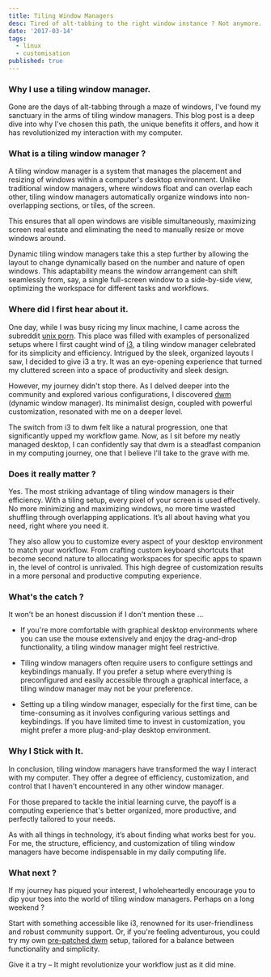 ```yaml
---
title: Tiling Window Managers
desc: Tired of alt-tabbing to the right window instance ? Not anymore.
date: '2017-03-14'
tags:
  - linux
  - customisation
published: true
---
```


### Why I use a tiling window manager.

Gone are the days of alt-tabbing through a maze of windows, I've found my sanctuary in the arms of tiling window managers. This blog post is a deep dive into why I've chosen this path, the unique benefits it offers, and how it has revolutionized my interaction with my computer.

### What is a tiling window manager ?

A tiling window manager is a system that manages the placement and resizing of windows within a computer's desktop environment. Unlike traditional window managers, where windows float and can overlap each other, tiling window managers automatically organize windows into non-overlapping sections, or tiles, of the screen.

This ensures that all open windows are visible simultaneously, maximizing screen real estate and eliminating the need to manually resize or move windows around.

Dynamic tiling window managers take this a step further by allowing the layout to change dynamically based on the number and nature of open windows. This adaptability means the window arrangement can shift seamlessly from, say, a single full-screen window to a side-by-side view, optimizing the workspace for different tasks and workflows.

### Where did I first hear about it.

One day, while I was busy ricing my linux machine, I came across the subreddit [unix porn](https://www.reddit.com/r/unixporn/). This place was filled with examples of personalized setups where I first caught wind of [i3](https://i3wm.org/), a tiling window manager celebrated for its simplicity and efficiency. Intrigued by the sleek, organized layouts I saw, I decided to give i3 a try. It was an eye-opening experience that turned my cluttered screen into a space of productivity and sleek design.

However, my journey didn't stop there. As I delved deeper into the community and explored various configurations, I discovered [dwm](https://dwm.suckless.org/) (dynamic window manager). Its minimalist design, coupled with powerful customization, resonated with me on a deeper level.

The switch from i3 to dwm felt like a natural progression, one that significantly upped my workflow game. Now, as I sit before my neatly managed desktop, I can confidently say that dwm is a steadfast companion in my computing journey, one that I believe I'll take to the grave with me.

### Does it really matter ?

Yes. The most striking advantage of tiling window managers is their efficiency. With a tiling setup, every pixel of your screen is used effectively. No more minimizing and maximizing windows, no more time wasted shuffling through overlapping applications. It’s all about having what you need, right where you need it.

They also allow you to customize every aspect of your desktop environment to match your workflow. From crafting custom keyboard shortcuts that become second nature to allocating workspaces for specific apps to spawn in, the level of control is unrivaled. This high degree of customization results in a more personal and productive computing experience.

### What's the catch ?

It won't be an honest discussion if I don't mention these ...

- If you're more comfortable with graphical desktop environments where you can use the mouse extensively and enjoy the drag-and-drop functionality, a tiling window manager might feel restrictive.

- Tiling window managers often require users to configure settings and keybindings manually. If you prefer a setup where everything is preconfigured and easily accessible through a graphical interface, a tiling window manager may not be your preference.

- Setting up a tiling window manager, especially for the first time, can be time-consuming as it involves configuring various settings and keybindings. If you have limited time to invest in customization, you might prefer a more plug-and-play desktop environment.

### Why I Stick with It.

In conclusion, tiling window managers have transformed the way I interact with my computer. They offer a degree of efficiency, customization, and control that I haven't encountered in any other window manager.

For those prepared to tackle the initial learning curve, the payoff is a computing experience that's better organized, more productive, and perfectly tailored to your needs.

As with all things in technology, it’s about finding what works best for you. For me, the structure, efficiency, and customization of tiling window managers have become indispensable in my daily computing life.

### What next ?

If my journey has piqued your interest, I wholeheartedly encourage you to dip your toes into the world of tiling window managers. Perhaps on a long weekend ?

Start with something accessible like i3, renowned for its user-friendliness and robust community support. Or, if you're feeling adventurous, you could try my own [pre-patched dwm](https://github.com/commitsovercoffee/suckless) setup, tailored for a balance between functionality and simplicity.

Give it a try – It might revolutionize your workflow just as it did mine.

